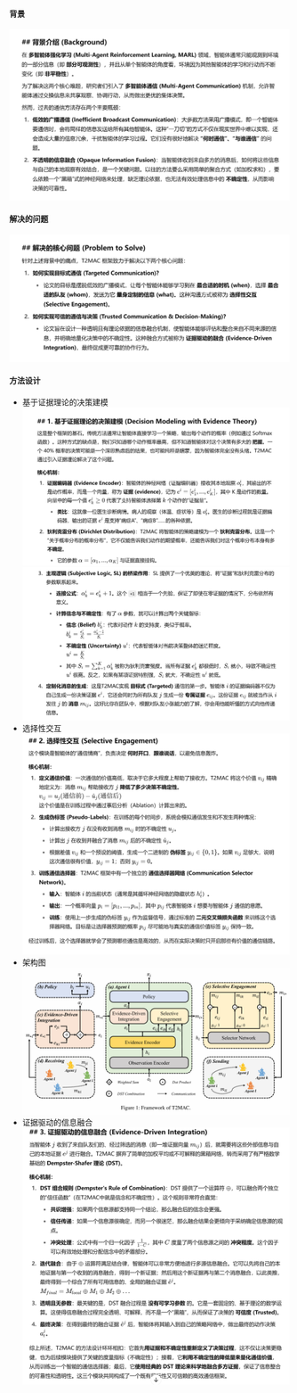 #### 背景
![alt text](image-91.png)

#### 解决的问题
![alt text](image-92.png)

#### 方法设计
- 基于证据理论的决策建模
![alt text](image-93.png)
![alt text](image-94.png)
- 选择性交互
![alt text](image-95.png)
- 架构图
![alt text](image-96.png)
- 证据驱动的信息融合
![alt text](image-97.png)
